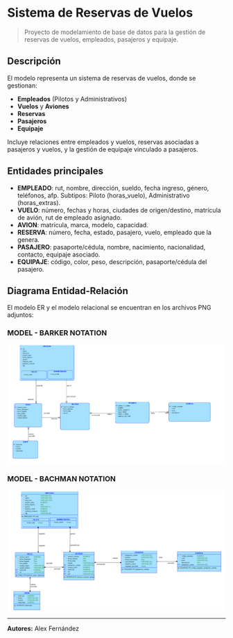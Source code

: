 
# Sistema de Reservas de Vuelos

> Proyecto de modelamiento de base de datos para la gestión de reservas de vuelos, empleados, pasajeros y equipaje.

## Descripción
El modelo representa un sistema de reservas de vuelos, donde se gestionan:
- **Empleados** (Pilotos y Administrativos)
- **Vuelos** y **Aviones**
- **Reservas**
- **Pasajeros**
- **Equipaje**

Incluye relaciones entre empleados y vuelos, reservas asociadas a pasajeros y vuelos, y la gestión de equipaje vinculado a pasajeros.

## Entidades principales
- **EMPLEADO**: rut, nombre, dirección, sueldo, fecha ingreso, género, teléfonos, afp. Subtipos: Piloto (horas_vuelo), Administrativo (horas_extras).
- **VUELO**: número, fechas y horas, ciudades de origen/destino, matrícula de avión, rut de empleado asignado.
- **AVION**: matrícula, marca, modelo, capacidad.
- **RESERVA**: número, fecha, estado, pasajero, vuelo, empleado que la genera.
- **PASAJERO**: pasaporte/cédula, nombre, nacimiento, nacionalidad, contacto, equipaje asociado.
- **EQUIPAJE**: código, color, peso, descripción, pasaporte/cédula del pasajero.

## Diagrama Entidad-Relación
El modelo ER y el modelo relacional se encuentran en los archivos PNG adjuntos:
### MODEL - BARKER NOTATION
![Barker Notation](./Barker_Notation.png)
### MODEL - BACHMAN NOTATION
![Bachman Notation](./Bachman_Notation.png)


---
**Autores:** Alex Fernández 